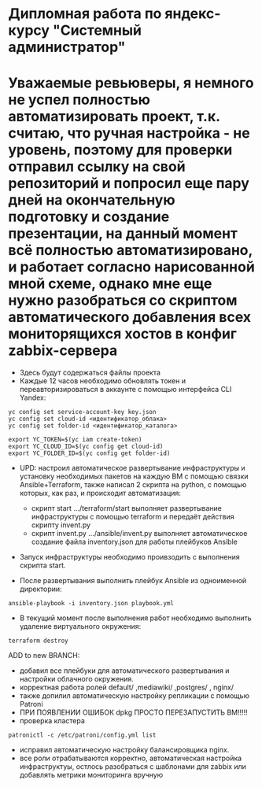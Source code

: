 # Дипломная работа по яндекс-курсу "Системный администратор" 
# Уважаемые ревьюверы, я немного не успел полностью автоматизировать проект, т.к. считаю, что ручная настройка - не уровень, поэтому для проверки отправил ссылку на свой репозиторий и попросил еще пару дней на окончательную подготовку и создание презентации, на данный момент всё полностью автоматизировано, и работает согласно нарисованной мной схеме, однако мне еще нужно разобраться со скриптом автоматического добавления всех мониторящихся хостов в конфиг zabbix-сервера

- Здесь будут содержаться файлы проекта
- Каждые 12 часов необходимо обновлять токен и переавторизироваться в аккаунте с помощью интерфейса CLI Yandex:
```
yc config set service-account-key key.json
yc config set cloud-id <идентификатор_облака>
yc config set folder-id <идентификатор_каталога>

export YC_TOKEN=$(yc iam create-token)
export YC_CLOUD_ID=$(yc config get cloud-id)
export YC_FOLDER_ID=$(yc config get folder-id)
```

- UPD: настроил автоматическое развертывание инфраструктуры и установку необходимых пакетов на каждую ВМ с помощью связки Ansible+Terraform, также написал 2 скрипта на python, с помощью которых, как раз, и происходит автоматизация:
     - скрипт start .../terraform/start выполняет развертывание инфраструктуры с помощью terraform и передаёт действия скрипту invent.py
     - скрипт invent.py .../ansible/invent.py выполняет автоматическое создание файла inventory.json для работы плейбуков Ansible
       
- Запуск инфраструктуры необходимо проивзодить с выполнения скрипта start.
- После развертывания выполнить плейбук Ansible из одноименной директории:
```
ansible-playbook -i inventory.json playbook.yml
```
- В текущий момент после выполнения работ необходимо выполнить удаление виртуального окружения:
```
terraform destroy
```

ADD to new BRANCH:
- добавил все плейбуки для автоматического развертывания и настройки облачного окружения.
- корректная работа ролей default/ ,mediawiki/ ,postgres/ , nginx/
- также допилил автоматическую настройку репликации с помощью Patroni
- ПРИ ПОЯВЛЕНИИ ОШИБОК dpkg ПРОСТО ПЕРЕЗАПУСТИТЬ ВМ!!!!!
- проверка кластера 
```
patronictl -c /etc/patroni/config.yml list
```
- исправил автоматическую настройку балансировщика nginx.
- все роли отрабатываются корректно, автоматическая настройка инфраструктуы, остлось разобраться с шаблонами для zabbix или добавлять метрики мониторинга вручную 

